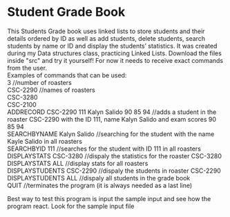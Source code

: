 # Student Grade Book
This Students Grade book uses linked lists to store students and their details 
ordered by ID as well as add students, delete students, search students by name or ID and display the 
students’ statistics.
It was created during my Data structures class, practicing Linked Lists.
Download the files inside "src" and try it yourself!
For now it needs to receive exact commands from the user.  
Examples of commands that can be used:  
3 //number of roasters   
CSC-2290 //names of roasters   
CSC-3280  
CSC-2100  
ADDRECORD CSC-2290 111 Kalyn Salido 90 85 94 //adds a student in the roaster CSC-2290 with the ID 111, name Kalyn Salido and exam scores 90 85 94   
SEARCHBYNAME Kalyn Salido //searching for the student with the name Kayle Salido in all roasters   
SEARCHBYID 111 //searches for the student with ID 111 in all roasters   
DISPLAYSTATS CSC-3280 //dispaly the statistics for the roaster CSC-3280   
DISPLAYSTATS ALL //display stats for all roasters    
DISPLAYSTUDENTS CSC-2290 //dispaly the students in roaster CSC-2290   
DISPLAYSTUDENTS ALL //dispaly all students in the grade book   
QUIT //terminates the program (it is always needed as a last line)


Best way to test this program is input the sample input and see how the program react. Look for the sample input file    
